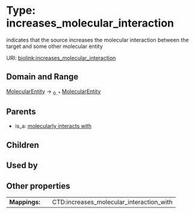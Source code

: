 
# Type: increases_molecular_interaction


indicates that the source increases the molecular interaction between the target and some other molecular entity

URI: [biolink:increases_molecular_interaction](https://w3id.org/biolink/vocab/increases_molecular_interaction)


## Domain and Range

[MolecularEntity](MolecularEntity.md) ->  <sub>0..*</sub> [MolecularEntity](MolecularEntity.md)

## Parents

 *  is_a: [molecularly interacts with](molecularly_interacts_with.md)

## Children


## Used by


## Other properties

|  |  |  |
| --- | --- | --- |
| **Mappings:** | | CTD:increases_molecular_interaction_with |

